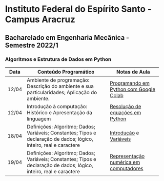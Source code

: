 # Instituto Federal do Espírito Santo - Campus Aracruz
## Bacharelado em Engenharia Mecânica - Semestre 2022/1
### Algoritmos e Estrutura de Dados em Python


| Data | Conteúdo Programático | Notas de Aula |
| --- | --- | --- |
| 12/04 | Ambiente de programação: Descrição do ambiente e sua particularidades; Aplicação do ambiente. | [Programando em Python com Google Colab](aula-colab.ipynb) |
| 12/04 | Introdução à computação: Histórico e Apresentação da linguagem | [Resolução de equações em Python](aula-01.ipynb) |
| 18/04| Definições: Algoritmo; Dados; Variáveis; Constantes; Tipos e declaração de dados; lógico, inteiro, real e caractere | [Introdução](aula-02.ipynb) e [Variáveis](aula-03.ipynb) |
| 19/04| Definições: Algoritmo; Dados; Variáveis; Constantes; Tipos e declaração de dados; lógico, inteiro, real e caractere | [Representação numérica em computadores](aula-04.ipynb) |

